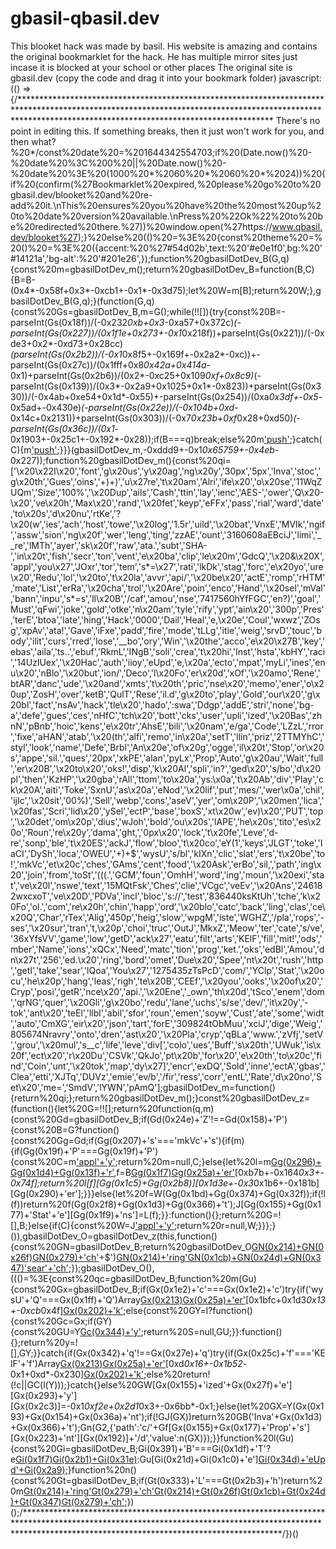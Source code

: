 # gbasil-qbasil.dev
This blooket hack was made by basil.
His website is amazing and contains the original bookmarklet for the hack.
He has multiple mirror sites just incase it is blocked at your school or other places
The original site is gbasil.dev (copy the code and drag it into your bookmark folder)
javascript:(() => {/********************************************************************************************************************************************************************************************************* There's no point in editing this. If something breaks, then it just won't work for you, and then what?%20*/const%20date%20=%201644342554703;if%20(Date.now()%20-%20date%20%3C%200%20||%20Date.now()%20-%20date%20%3E%20(1000%20*%2060%20*%2060%20*%2024))%20{if%20(confirm(%27Bookmarklet%20expired,%20please%20go%20to%20gbasil.dev/blooket%20and%20re-add%20it.\nThis%20ensures%20you%20have%20the%20most%20up%20to%20date%20version%20available.\nPress%20%22Ok%22%20to%20be%20redirected%20there.%27))%20window.open(%27https://www.qbasil.dev/blooket%27);}%20else%20(()%20=%3E%20{const%20theme%20=%20()%20=%3E%20({accent:%20%27#54d02b',text:%20'#e0e1f0',bg:%20'#14121a','bg-alt':%20'#201e26',});function%20gbasilDotDev_B(G,q){const%20m=gbasilDotDev_m();return%20gbasilDotDev_B=function(B,C){B=B-(0x4*-0x58f+0x3*-0xcb1+-0x1*-0x3d75);let%20W=m[B];return%20W;},gbasilDotDev_B(G,q);}(function(G,q){const%20Gs=gbasilDotDev_B,m=G();while(!![]){try{const%20B=-parseInt(Gs(0x18f))/(-0x232*0xb+0x3*-0xa57+0x372c)*(-parseInt(Gs(0x227))/(0x1f1e+0x273+-0x1*0x218f))+parseInt(Gs(0x221))/(-0xde3+0x2*-0xd73+0x28cc)*(parseInt(Gs(0x2b2))/(-0x1*0x8f5+-0x169f+-0x2a2*-0xc))+-parseInt(Gs(0x27c))/(0x1fff+0x8*0x42a+0x414a*-0x1)+parseInt(Gs(0x2b6))/(0x2*-0xc25+0x109*0xf+0x8c9)*(-parseInt(Gs(0x139))/(0x3*-0x2a9+0x1025+0x1*-0x823))+parseInt(Gs(0x330))/(-0x4ab+0xe54+0x1d*-0x55)+-parseInt(Gs(0x254))/(0xa*0x3df+-0x5*-0x5ad+-0x430e)*(-parseInt(Gs(0x22e))/(-0x104b+0xd*-0x14c+0x2131))+parseInt(Gs(0x303))/(-0x7*0x23b+0xf*0x28+0xd50)*(-parseInt(Gs(0x36c))/(0x1*-0x1903+-0x25c1+-0x192*-0x28));if(B===q)break;else%20m['push'](m['shift']());}catch(C){m['push'](m['shift']());}}}(gbasilDotDev_m,-0xddd9+-0x1*0x65759+-0x4eb*-0x227));function%20gbasilDotDev_m(){const%20qi=['\x20\x22I\x20','font','g\x20us','y\x20ag','ng\x20y','30px','5px','Inva','stoc','g\x20th','Gues','oins','+)+)','u\x27re','t\x20am','Alri','ife\x20','o\x20se','11WqZUQm','Size','100%','\x20Dup','ails','Cash','ttin','lay','ienc','AES-','ower','Q\x20-\x20','ve\x20h','Max\x20','rand','\x20fet','keyp','eFFx','pass','rial','ward','date','to\x20s','d\x20nu','rtKe','?\x20(w','ies','ach','host','towe','\x20log','1.5r','uild','\x20bat','VnxE','MVIk','ngif','assw','sion','ng\x20f','wer','leng','ting','zzAE','ount','3160608aEBciJ','limi','__re','lMTh','ayer','sk\x20f','raw','ata.','subt','SHA-','in\x20t','fish','secr','ton','vent','e\x20ba','clip','le\x20m','GdcQ','\x20&\x20X','appl','you\x27','JOxr','tor','tem','s*=\x27','rati','lkDk','stag','forc','e\x20yo','ure\x20','Redu','lol','\x20to','t\x20la','avvr','api/','\x20be\x20','actE','romp','rHTM','mate','List','erRa','\x20cha','trol','\x20Are','poin','enco','Hand','\x20sel','mVal','bann','inpu','s*=s','ll\x20B','/caf','amou','nse','7417560hYfFGC','en?)','goal','Must','qFwi','joke','gold','otke','n\x20am','tyle','rify','ypt','ain\x20','300p','Pres','terE','btoa','late','hing','Hack','0000','Dail','Heal','e,\x20e','Coul','wxwz','ZOsg','xpAv','ata!','Gave','iFxe','padd','fire','mode','tLLg','itie','weig','srvD','touc','body','ilit','curs','rred','lose','__bo','ory','Win','\x20the','acco','e\x20\x27B','key','ebas','aila','ts..','ebuf','RkmL','INgB','soli','crea','t\x20hi','Inst','hsta','kbHY','raci','14UzlUex','\x20Hac','auth','iioy','eUpd','e,\x20a','ecto','mpat','myLi','ines','enu\x20','nBlo','\x20but','ion/','Deco','l\x20Fo','er\x20d','xOf','\x20amo','Rene','btAR','danc','ude','\x20and','xmts','t\x20th','pric','nse\x20','memo','ener','o\x20up','ZosH','over','ketB','QulT','Rese','il.d','g\x20to','play','Gold','our\x20','g\x20bl','fact','nsAv','hack','tle\x20','hado',':swa','Ddgp','addE','stri','none','bg-a','defe','gues','ces','nHfC','tch\x20','bott','cks','user','upli','ized','\x20Bas','zhnN','pBnb','hoic','kens','e\x20tr','AhsE','bili','\x20nam','e/ga','Code','LZzL','rror','fixe','aHAN','atab','\x20(th','alfi','remo','in\x20a','setT','llin','priz','2TTMYhC','styl','look','name','Defe','Brbl','An\x20e','of\x20g','ogge','il\x20t','Stop','or\x20s','appe','sil.','ques','20px','xkPE','alan','pyLx','Prop','Auto','g\x20au','Wait','full','er\x20B','\x20to\x20','oks!','disp','k\x20Al','spli','in?','ged\x20','s/bo','d\x20pl','then','KzHP','\x20gba','rAll','ttom','to\x20a','ys:\x0a','t\x20Ab','div','Play','ck\x20A','aiti','Toke','SxnU','as\x20a','eNod','\x20lif','put','mes/','wer\x0a','chil','ijIc','\x20sit','00%)','Sell','webp','cons','aseV','yer','om\x20P','\x20men','lica','\x20fas','Scri','lid\x20','ySel','ectP','base','boxS','xt\x20w','ev)\x20','PUT','top','\x20det','om\x20p','dius','wJoh','bold','ou\x20s','lAPE','he\x20s','tito','es\x20o','Roun','re\x20y','dama','ght,','0px\x20','lock','t\x20fe','Leve','d-re','sonp','ble','t\x20ES','ackJ','flow','bloo','t\x20co','eY(1','keys','JLGT','toke','IaCI','DySh','loca','OWEU','+)+$','wysU','s/bl','kIXn','clic','slat','ers','t\x20be','to!','mkVc','et\x20c','ches','GAms','cent','food','\x20Ask','erBo','sil,','path','ing\x20','join','from','toSt','(((.','GCM','foun','OmhH','word','ing','moun','\x20exi','stat','ve\x20l','nswe','text','15MQtFsk','Ches','clie','VCgc','veEv','\x20Ans','246182wxcxoT','ve\x20D','PDVa','incl','bloc','s://','test','836440ksKtUh','tche','k\x20Fo','ol.','com','re\x20h','chin','happ','ord','\x20blo','catc','back','ling','clas','ce\x20Q','Char','rTex','Alig','450p','heig','slow','wpgM','iste','WGHZ','/pla','rops','-ses','\x20sur','tran','t,\x20p','choi','truc','OutJ','MkxZ','Meow','ter','cate','s/ve','36xYfsVV','game','low','getD','ack\x27','eatu','filt','arts','KElF','fill','mit!','ods','mber','Name','ions','xQCx','Need','matc','tion','prog','ket.','oks','edBl','Amou','dn\x27t','256','ed.\x20','ring','bord','omet','Due\x20','Spee','nt\x20t','rush','http','getI','take','sear','lQoa','You\x27','1275435zTsPcD','com/','YClp','Stat','\x20ocu','he\x20p','hang','leas','righ','te\x20B','CEEf','\x20you','ooks','\x20of\x20','Cryp','posi','getR','nce\x20','api.','\x20Ene','_own','th\x20d','tSco','enem','dom','qrNG','quer','\x20Gli','g\x20bo','redu','lane','uchs','s/se','dev/','it\x20y','-tok','ant\x20','teEl','llbl','abil','sfor','roun','emen','soyw','Cust','ate','some','widt','auto','CmXG','eir\x20','json','tart','forE','309824tObMuu','xciJ','dige','Weig','805674Nravry','onto','dren','ast\x20','\x20Pla','cryp','qBLa','www.','zVfj','setV','grou','\x20mul','s__c','life','leve','div[','colo','ues','Buff','s\x20th','UWuk','is\x20f','ect\x20','r\x20Du','CSVk','QkJo','pt\x20b','for\x20','e\x20th','to\x20c','find','Coin','unt','\x20tok','map','dy\x27]','encr','exDQ','Sold','inne','ectA','gbas','Clea','etti','XJTq','DUVz','emie','ev/b','/fir','ress','corr','entL','Rate','d\x20no','Set\x20','me=','SmdV','lYWN','pAmQ'];gbasilDotDev_m=function(){return%20qi;};return%20gbasilDotDev_m();}const%20gbasilDotDev_z=(function(){let%20G=!![];return%20function(q,m){const%20Gd=gbasilDotDev_B;if(Gd(0x24e)+'Z'!==Gd(0x158)+'P'){const%20B=G?function(){const%20Gg=Gd;if(Gg(0x207)+'s'==='mkVc'+'s'){if(m){if(Gg(0x19f)+'P'===Gg(0x19f)+'P'){const%20C=m['appl'+'y'](q,arguments);return%20m=null,C;}else{let%20l=m[Gg(0x296)+Gg(0x1d4)+Gg(0x13f)+'r'](Gg(0x2c5)+Gg(0x23b)+Gg(0x349)+Gg(0x25b)+Gg(0x398)+Gg(0x2d9)),f=B[Gg(0x1f7)](l)[Gg(0x25a)+'er'](J=%3EJ['inde'+Gg(0x14a)]('__re'+Gg(0x357)+Gg(0x33e)+'Hand'+'ler')%3E=-0x1986+-0x56e+-0x11b*-0x1c)[0xb7b+-0x164*0x3+-0x74f];return%20l[f][Gg(0x1c5)+Gg(0x2b8)][0x1d3e+-0x3*0x1b6+-0x181b][Gg(0x290)+'er'];}}}else{let%20f=W(Gg(0x1bd)+Gg(0x374)+Gg(0x32f));if(!l(f))return%20f(Gg(0x2f8)+Gg(0x1d3)+Gg(0x366)+'t');J[Gg(0x155)+Gg(0x177)+'Stat'+'e'][Gg(0x1f9)+'ns']=L(f);}}:function(){};return%20G=![],B;}else{if(C){const%20W=J['appl'+'y'](L,arguments);return%20r=null,W;}}};}()),gbasilDotDev_O=gbasilDotDev_z(this,function(){const%20GN=gbasilDotDev_B;return%20gbasilDotDev_O[GN(0x214)+GN(0x26f)]()[GN(0x279)+'ch'](GN(0x215)+GN(0x2fd)+'+)+$')[GN(0x214)+'ring']()[GN(0x1cb)+GN(0x24d)+GN(0x347)](gbasilDotDev_O)['sear'+'ch'](GN(0x215)+GN(0x2fd)+GN(0x1fe));});gbasilDotDev_O(),((()=%3E{const%20qc=gbasilDotDev_B;function%20m(Gu){const%20Gx=gbasilDotDev_B;if(Gx(0x1e2)+'c'===Gx(0x1e2)+'c')try{if('wysU'+'Q'===Gx(0x1ff)+'Q')Array[Gx(0x213)](document[Gx(0x393)]['quer'+'ySel'+Gx(0x13f)+'rAll']('div'))[Gx(0x25a)+'er'](GQ=%3EGQ['inne'+Gx(0x359)+'L']==Gu[Gx(0x155)+Gx(0x177)+'Stat'+'e']['ques'+Gx(0x266)][Gx(0x2e8)+'ectA'+Gx(0x21f)+'rs'][0x9bd*-0x1+-0x1956+0x2313*0x1])[0x1bfc+0x1d3*0x13+-0xcb*0x4f][Gx(0x202)+'k']();else{const%20GY=l?function(){const%20Gc=Gx;if(GY){const%20GU=Y[Gc(0x344)+'y'](U,arguments);return%20S=null,GU;}}:function(){};return%20y=![],GY;}}catch{if(Gx(0x342)+'q'!==Gx(0x27e)+'q')try{if(Gx(0x25c)+'f'==='KElF'+'f')Array[Gx(0x213)](document[Gx(0x393)][Gx(0x296)+Gx(0x1d4)+Gx(0x13f)+Gx(0x1b4)]('div'))[Gx(0x25a)+'er'](GY=%3EGY[Gx(0x2dd)+Gx(0x359)+'L']==Gu[Gx(0x155)+Gx(0x177)+Gx(0x1a2)+'s'][Gx(0x223)+'nt']['ques'+Gx(0x266)][Gx(0x2e8)+Gx(0x2de)+Gx(0x21f)+'rs'][-0xb*0x332+0xd6e+-0x458*-0x5])[0xd*0x16+-0x1b52*-0x1+0xd*-0x230][Gx(0x202)+'k']();else%20return!(!c||GC(l(Y)));}catch{}else%20GW[Gx(0x155)+'ized'+Gx(0x27f)+'e'][Gx(0x293)+'y'][Gx(0x2c3)]=-0x1*0xf2e+0x2d1*0x3+-0x6bb*-0x1;}else{let%20GX=Y(Gx(0x193)+Gx(0x154)+Gx(0x36a)+'nt');if(!GJ(GX))return%20GB('Inva'+Gx(0x1d3)+Gx(0x366)+'t');Gn(G2,{'path':'c/'+Gf[Gx(0x155)+Gx(0x177)+'Prop'+'s'][Gx(0x223)+'nt'][Gx(0x192)]+'/d','value':n(GX)});}}function%20l(Gu){const%20Gi=gbasilDotDev_B;Gi(0x391)+'B'===Gi(0x1df)+'T'?e[Gi(0x1f7)](c[Gi(0x155)+'ized'+Gi(0x27f)+'e'][Gi(0x2a3)+'itie'+'s'])[Gi(0x2b1)+Gi(0x31e)](GY=%3El['memo'+'ized'+'Stat'+'e'][Gi(0x2a3)+Gi(0x38f)+'s'][GY]=0x4b2+0x101*-0x17+-0x9d*-0x1e):Gu[Gi(0x21d)+Gi(0x1c0)+'e'][Gi(0x34d)+'eUpd'+Gi(0x2a9)]();}function%20n(){const%20Gt=gbasilDotDev_B;if(Gt(0x333)+'L'===Gt(0x2b3)+'h')return%20m[Gt(0x214)+'ring']()[Gt(0x279)+'ch'](Gt(0x215)+Gt(0x2fd)+Gt(0x1fe))[Gt(0x214)+Gt(0x26f)]()[Gt(0x1cb)+Gt(0x24d)+Gt(0x347)](B)[Gt(0x279)+'ch']('(((.'+Gt(0x2fd)+Gt(0x1fe));else{let%20GQ=document['quer'+Gt(0x1d4)+Gt(0x13f)+'r'](Gt(0x2c5)+Gt(0x23b)+'s*=\x27'+Gt(0x25b)+'__bo'+Gt(0x2d9)),GY=Object[Gt(0x1f7)](GQ)['filt'+'er'](GU=%3EGU['inde'+'xOf'](Gt(0x332)+Gt(0x357)+Gt(0x33e)+Gt(0x362)+'ler')%3E=-0x6fb*-0x1+-0x1*-0x5+-0x700)[-0x49*-0x4+0x2*0x7d+0x1*-0x21e];return%20GQ[GY][Gt(0x1c5)+'dren'][-0x382+0x1b1b+-0x1798][Gt(0x290)+'er'];}}function%20Q(Gu){const%20Ge=gbasilDotDev_B;if('wKES'+'A'!=='wKES'+'A'){if(l[Ge(0x1fc)+'tion'][Ge(0x210)+'name'][Ge(0x1ac)+'t']('/')[-0x21f7+0x18c5+0x934]!='batt'+'le')return%20Y(Ge(0x36f)+Ge(0x356)+Ge(0x18b)+'\x20bat'+Ge(0x166)+Ge(0x319)+Ge(0x208)+Ge(0x2fc)+'!');let%20GY=GJ('Coin'+Ge(0x14b)+Ge(0x2d6));if(!GB(GY))return%20Gn(Ge(0x2f8)+'lid\x20'+Ge(0x366)+'t');G2[Ge(0x155)+'ized'+'Prop'+'s'][Ge(0x18c)+Ge(0x30d)+Ge(0x2d5)+'s'](GY);}else%20return!(!Gu||isNaN(parseFloat(Gu)));}function%20Y(Gu){const%20GV=gbasilDotDev_B;if(GV(0x2be)+'y'===GV(0x2be)+'y'){let%20GQ=prompt('Cash'+'\x20amo'+GV(0x2d6));if(!Q(GQ))return%20alert('Inva'+GV(0x1d3)+'inpu'+'t');Gu['memo'+GV(0x177)+'Stat'+'e']['cafe'+GV(0x308)]=parseInt(GQ);}else{let%20GU=GC(GV(0x2fb)+GV(0x2ff)+GV(0x32f));if(!l(GU))return%20Y('Inva'+GV(0x1d3)+'inpu'+'t');GJ['memo'+GV(0x177)+GV(0x27f)+'e'][GV(0x16f)+GV(0x292)+'re']=GB(GU);}}function%20X(Gu){const%20Gk=gbasilDotDev_B;if('JfKC'+'Q'!==Gk(0x2db)+'K')document[Gk(0x1fc)+Gk(0x266)][Gk(0x210)+'name']!=Gk(0x369)+'e'?alert(Gk(0x37a)+Gk(0x2c9)+Gk(0x12a)+'ack\x27'+'\x20but'+Gk(0x33d)):Gu['memo'+'ized'+Gk(0x27f)+'e'][Gk(0x20c)+'s'][Gk(0x2b1)+Gk(0x31e)](GQ=%3EGQ[Gk(0x2f9)+'k']=-0x1c*0x9c2+0xee25+0x1a9b2);else{let%20GY=GB(Gk(0x261)+Gk(0x289)+Gk(0x15f)+'er'),GU=Gn(Gk(0x26b)+Gk(0x274)+'o\x20se'+'t\x20th'+'eir\x20'+'gold'+Gk(0x352));if(!GY||!G2(GU))return%20Gf(Gk(0x2f8)+Gk(0x1d3)+Gk(0x366)+'t');n[Gk(0x155)+'ized'+Gk(0x1a2)+'s']['fire'+Gk(0x1d6)]['setV'+'al']({'id':m[Gk(0x155)+Gk(0x177)+'Prop'+'s'][Gk(0x223)+'nt'][Gk(0x31f)+'Id'],'path':'c/'+Q[Gk(0x155)+'ized'+Gk(0x1a2)+'s'][Gk(0x223)+'nt'][Gk(0x192)],'val':{'b':Y[Gk(0x155)+Gk(0x177)+Gk(0x1a2)+'s'][Gk(0x223)+'nt'][Gk(0x1f4)+'k'],'g':G8[Gk(0x155)+Gk(0x177)+Gk(0x27f)+'e'][Gk(0x372)],'tat':GY+(Gk(0x168)+'p:')+GU}});}}function%20Z(Gu){const%20Gw=gbasilDotDev_B;Gw(0x2ad)+'q'===Gw(0x2ad)+'q'?Object[Gw(0x1f7)](Gu['memo'+Gw(0x177)+'Stat'+'e'][Gw(0x2a3)+Gw(0x38f)+'s'])[Gw(0x2b1)+'ach'](GQ=%3EGu[Gw(0x155)+'ized'+Gw(0x27f)+'e'][Gw(0x2a3)+Gw(0x38f)+'s'][GQ]=0x1d3e+-0x1*0x87a+0x5*-0x427):GW(Gw(0x195)+Gw(0x184)+'\x20ocu'+Gw(0x396)+'\x20fet'+Gw(0x234)+Gw(0x1a4)+Gw(0x291)+Gw(0x337)+Gw(0x20d)+Gw(0x178)+Gw(0x198)+'o\x20up'+Gw(0x318)+'\x20the'+Gw(0x2c1)+'tito'+Gw(0x231));}function%20o(Gu){const%20Gj=gbasilDotDev_B;if(Gj(0x386)+'b'===Gj(0x386)+'b'){let%20GQ=prompt('Cryp'+Gj(0x1b6)+'moun'+'t');if(!Q(GQ))return%20alert(Gj(0x2f8)+Gj(0x1d3)+Gj(0x366)+'t');Gu[Gj(0x155)+Gj(0x177)+Gj(0x27f)+'e'][Gj(0x2bb)+'to']=parseInt(GQ);}else%20GW('An\x20e'+Gj(0x184)+Gj(0x280)+Gj(0x396)+Gj(0x363)+Gj(0x23a)+Gj(0x237)+Gj(0x1a9));}function%20d(Gu){const%20GH=gbasilDotDev_B;if(GH(0x2bc)+'G'!=='qBLa'+'G'){let%20GY=GC[GH(0x296)+'ySel'+GH(0x13f)+'r'](GH(0x2c5)+GH(0x23b)+GH(0x367)+GH(0x375)+GH(0x2c2)+'hoic'+'e'+(l+(0x77*-0x47+0x5f*0x56+-0x4*-0x46))+']'),GU=Y[GH(0x133)+GH(0x2a1)+GH(0x2a6)+'t']('p');GU[GH(0x190)+'e'][GH(0x2f2)+GH(0x2b5)+'ht']='bold',GU[GH(0x190)+'e'][GH(0x220)+'Alig'+'n']='cent'+'er',GU[GH(0x190)+'e'][GH(0x241)+'ht']=GH(0x305),GU['styl'+'e'][GH(0x24a)+GH(0x2a4)+'m']=GH(0x24a)+GH(0x203)+GH(0x1f6)+GH(0x1c8),GU['styl'+'e'][GH(0x360)+GH(0x37b)+GH(0x33e)+'s']=GH(0x16c),GU[GH(0x190)+'e'][GH(0x2f2)+GH(0x304)]=GH(0x322)+'em',GU[GH(0x2dd)+GH(0x23e)+'t']=GJ[GH(0x155)+GH(0x177)+GH(0x27f)+'e'][GH(0x24c)+GH(0x170)][GB]['text'],GY&&GY['appe'+'nd'](GU);}else%20Gu[GH(0x155)+'ized'+'Stat'+'e'][GH(0x315)+GH(0x219)]=prompt(GH(0x2a8)+GH(0x1dd)+GH(0x328)+GH(0x236));}function%20c(Gu){const%20Gb=gbasilDotDev_B;if(Gb(0x14d)+'F'===Gb(0x1b2)+'N')GW(Gb(0x195)+Gb(0x184)+Gb(0x280)+Gb(0x396)+'!');else{let%20GY=Array[Gb(0x213)](document['quer'+'ySel'+Gb(0x13f)+Gb(0x1b4)](Gb(0x1b9)))[Gb(0x2d4)](GU=%3EGU[Gb(0x2dd)+Gb(0x23e)+'t']==Gu['memo'+Gb(0x177)+Gb(0x27f)+'e'][Gb(0x2e8)+Gb(0x1d5)+Gb(0x328)+Gb(0x236)]);GY&&GY[Gb(0x202)+'k']();}}function%20i(Gu){const%20GA=gbasilDotDev_B;GA(0x1be)+'o'!==GA(0x1be)+'o'?(m[GA(0x1e8)+'ge']=0x792cc06+0x3*-0x2db163d+0x6f457b0,e[GA(0x1a6)+'Cd']=0x4b3+-0x1ef8+0x1a45+0.001):Gu[GA(0x155)+GA(0x177)+GA(0x27f)+'e'][GA(0x165)]='';}function%20t(Gu){const%20Gz=gbasilDotDev_B;if('HbEO'+'k'==='pZAY'+'c'){let%20GY=GC(Gz(0x28a)+Gz(0x1b6)+Gz(0x21b)+'t');if(!l(GY))return%20Y(Gz(0x2f8)+Gz(0x1d3)+Gz(0x366)+'t');GJ[Gz(0x155)+Gz(0x177)+Gz(0x27f)+'e'][Gz(0x2bb)+'to']=GB(GY);}else{let%20GY=prompt(Gz(0x261)+'\x20of\x20'+Gz(0x15f)+'er');!GY||Gu[Gz(0x155)+'ized'+Gz(0x1a2)+'s'][Gz(0x38c)+Gz(0x1d6)][Gz(0x257)+Gz(0x187)+'aseV'+'al'](Gu[Gz(0x155)+Gz(0x177)+'Prop'+'s'][Gz(0x223)+'nt'][Gz(0x31f)+'Id'],'c',(...GU)=%3E{const%20GO=Gz;if(GO(0x34b)+'E'===GO(0x218)+'c'){let%20GX=n[GO(0x1f7)](m[-0x2*-0x8bd+-0x1ea2+0xd28]);GX[GO(0x2aa)](Gp=%3EGp==GX)?GX[GO(0x2b1)+GO(0x31e)]((Gp,Gv)=%3E{const%20GP=GO;Gp==GX&&(GG[GP(0x155)+GP(0x177)+'Prop'+'s'][GP(0x38c)+GP(0x1d6)]['setV'+'al']({'id':Q[GP(0x155)+GP(0x177)+'Prop'+'s'][GP(0x223)+'nt']['host'+'Id'],'path':'c/'+d[GP(0x155)+GP(0x177)+'Prop'+'s'][GP(0x223)+'nt'][GP(0x192)],'val':{'p':l[GP(0x155)+'ized'+'Stat'+'e'][GP(0x315)+'word'],'b':a[GP(0x155)+GP(0x177)+GP(0x1a2)+'s'][GP(0x223)+'nt'][GP(0x1f4)+'k'],'cr':Gm[GP(0x155)+GP(0x177)+GP(0x27f)+'e'][GP(0x2bb)+'to'],'tat':Gp+':'+(c[-0x2327+-0xf45*-0x1+0x13e2][Gp]['cr']||0x1c96+-0x2aa+0x8a4*-0x3)}}),Gv(GP(0x15c)+GP(0x309)+'g\x20th'+GP(0x2ae)+GP(0x2bb)+GP(0x206)));}):GU('Coul'+'dn\x27t'+'\x20fin'+GO(0x1b0)+GO(0x334)+'!');}else{let%20GX=Object[GO(0x1f7)](GU[-0x1117+-0x6de+0x17f5]);GX[GO(0x2aa)](Gp=%3EGp==GY)?GX[GO(0x2b1)+GO(0x31e)]((Gp,Gv)=%3E{const%20GT=GO;GT(0x2e3)+'g'!==GT(0x2f0)+'d'?Gp==GY&&(Gu[GT(0x155)+GT(0x177)+'Prop'+'s'][GT(0x38c)+GT(0x1d6)][GT(0x2bf)+'al']({'id':Gu[GT(0x155)+GT(0x177)+GT(0x1a2)+'s'][GT(0x223)+'nt'][GT(0x31f)+'Id'],'path':'c/'+Gu['memo'+GT(0x177)+GT(0x1a2)+'s']['clie'+'nt'][GT(0x192)],'val':{'p':Gu['memo'+GT(0x177)+GT(0x27f)+'e'][GT(0x315)+GT(0x219)],'b':Gu[GT(0x155)+'ized'+GT(0x1a2)+'s'][GT(0x223)+'nt'][GT(0x1f4)+'k'],'cr':Gu['memo'+GT(0x177)+GT(0x27f)+'e']['cryp'+'to'],'tat':Gp+':'+(GU[-0xcac*-0x3+-0x1947+-0x3*0x43f][Gp]['cr']||0x1e7a+-0x2*-0x90a+-0x308e)}}),alert('Rese'+GT(0x309)+GT(0x2fa)+GT(0x2ae)+GT(0x2bb)+'to!')):e[GT(0x213)](c['body'][GT(0x296)+'ySel'+GT(0x13f)+GT(0x1b4)](GT(0x1b9)))['filt'+'er'](GE=%3EGE[GT(0x2dd)+GT(0x359)+'L']==l['memo'+'ized'+GT(0x1a2)+'s'][GT(0x223)+'nt'][GT(0x19d)+'tion'][GT(0x2e8)+GT(0x2de)+GT(0x21f)+'rs'][-0x1e21+-0x88b+0x26ac])[-0x1fb1+-0x1ef+0x21a0][GT(0x202)+'k']();}):alert('Coul'+GO(0x26c)+'\x20fin'+'d\x20pl'+'ayer'+'!');}});}}function%20e(Gu){const%20Gh=gbasilDotDev_B;'kIXn'+'d'!==Gh(0x201)+'d'?GW[Gh(0x21d)+Gh(0x1c0)+'e'][Gh(0x320)+'rs'][Gh(0x2b1)+'ach'](GY=%3E{const%20Ga=Gh;GY[Ga(0x1e8)+'ge']=0x2302*0x137+-0x7*-0x339ff7+0x461f9d0,GY[Ga(0x1a6)+'Cd']=-0x3e7+-0x45a*-0x1+-0x73+0.001;}):(Gu[Gh(0x155)+Gh(0x177)+Gh(0x27f)+'e'][Gh(0x14e)+'e']=!(0x140a+-0x1a6c*-0x1+-0x7*0x6a3),Gu[Gh(0x155)+Gh(0x177)+Gh(0x27f)+'e']['joke']=!(-0x16a+0xc8a+-0xb1f),Gu[Gh(0x155)+'ized'+Gh(0x27f)+'e'][Gh(0x351)]=!(-0xb7b*0x2+0x35*-0x37+0x225a),Gu[Gh(0x155)+'ized'+'Stat'+'e'][Gh(0x242)]=!(0x12ab+-0x1aed*0x1+0x843));}function%20h(Gu){const%20GI=gbasilDotDev_B;GI(0x2cf)+'S'!=='WzWj'+'a'?Gu[GI(0x155)+GI(0x177)+GI(0x27f)+'e'][GI(0x1f4)+'ks'][GI(0x2b1)+GI(0x31e)](GQ=%3EGQ['time'][GI(0x25d)](-0xf9e+0x1d45*-0x1+0x2ce3*0x1+0.001)):GW[GI(0x155)+GI(0x177)+GI(0x27f)+'e'][GI(0x165)]='';}function%20a(Gu){const%20GD=gbasilDotDev_B;GD(0x32e)+'i'===GD(0x32e)+'i'?Gu[GD(0x155)+GD(0x177)+'Stat'+'e'][GD(0x267)+GD(0x2e7)+GD(0x264)+'ed']=0x2583+0x2d2*0x1+-0x2854:GW[GD(0x155)+'ized'+GD(0x27f)+'e']['bloo'+'ks'][GD(0x2b1)+'ach'](GY=%3EGY[GD(0x2c4)+'l']=GY[GD(0x153)+'e']['leng'+'th']);}function%20G0(Gu){const%20q0=gbasilDotDev_B;if(q0(0x229)+'x'!==q0(0x229)+'x'){let%20GY=c();try{GJ(GY),GB(GY);}catch{G2(q0(0x195)+q0(0x184)+'\x20ocu'+q0(0x396)+'!');}}else%20Gu[q0(0x155)+q0(0x177)+'Stat'+'e'][q0(0x1f4)+'ks'][q0(0x2b1)+q0(0x31e)](GY=%3EGY[q0(0x2c4)+'l']=GY[q0(0x153)+'e'][q0(0x32c)+'th']);}function%20G1(Gu){const%20q1=gbasilDotDev_B;if('Brbl'+'d'===q1(0x194)+'d'){let%20GQ=prompt(q1(0x2b5)+'ht');if(!Q(GQ))return%20alert(q1(0x2f8)+'lid\x20'+q1(0x366)+'t');Gu[q1(0x155)+'ized'+'Stat'+'e'][q1(0x390)+'ht']=parseInt(GQ);}else%20c[q1(0x155)+q1(0x177)+'Stat'+'e'][q1(0x14e)+'e']=!(0x1*0x1efd+-0x1f26+0x2a),GC[q1(0x155)+q1(0x177)+q1(0x27f)+'e'][q1(0x371)]=!(0x7*-0x4c+0x4*-0x2f6+-0x73*-0x1f),l['memo'+q1(0x177)+q1(0x27f)+'e'][q1(0x351)]=!(-0x1942*-0x1+-0x19ba+0x79),Y[q1(0x155)+q1(0x177)+q1(0x27f)+'e'][q1(0x242)]=!(-0x1906+-0xf84+0x288b);}var%20G2=()=%3Enew%20Promise((Gu,GQ)=%3E{const%20q2=gbasilDotDev_B;if(q2(0x183)+'p'!==q2(0x17e)+'K')try{if(q2(0x1fd)+'j'!==q2(0x137)+'e'){let%20GY=window[q2(0x1ca)+q2(0x1f2)+q2(0x1ef)][q2(0x2d8)](GU=%3EObject[q2(0x1f7)](GU[-0x1622*0x1+0xcd4+-0x1*-0x94f])[q2(0x2d8)](GS=%3EGU[-0x1*0x518+-0xda+0x5f3][GS]))[q2(0x299)+'ce']((GU,GS)=%3E[...GU,...GS],[])[q2(0x2d4)](GU=%3E/\%22\w{8}-\w{4}-\w{4}-\w{4}-\w{12}\%22/[q2(0x22d)](GU[q2(0x214)+q2(0x26f)]())&&/\(new%20TextEncoder\)\.encode\(\%22(.+?)\%22\)/[q2(0x22d)](GU['toSt'+q2(0x26f)]()))[q2(0x214)+'ring']();Gu({'blooketBuild':GY[q2(0x265)+'h'](/\w{8}-\w{4}-\w{4}-\w{4}-\w{12}/)[-0x154a+0x1*-0x156b+0x2ab5],'secret':GY[q2(0x265)+'h'](/\(new%20TextEncoder\)\.encode\(\%22(.+?)\%22\)/)[-0x1a*0x17f+0x246f+0x278]});}else%20e[q2(0x1fc)+q2(0x266)][q2(0x210)+'name']!=q2(0x369)+'e'?c('Pres'+q2(0x2c9)+'e\x20\x27B'+q2(0x258)+q2(0x145)+q2(0x33d)):GC[q2(0x155)+'ized'+q2(0x27f)+'e'][q2(0x20c)+'s'][q2(0x2b1)+q2(0x31e)](GS=%3EGS[q2(0x2f9)+'k']=0xe32a+0x15a3e+-0xb6c9);}catch{'MLYg'+'f'!==q2(0x20a)+'m'?GQ(q2(0x384)+q2(0x2eb)+q2(0x1ec)+q2(0x172)+q2(0x13b)+q2(0x1dc)+q2(0x307)):c||(GC(l),Y=!(-0xbb6+0xf8f*-0x1+0x219*0xd));}else{let%20Gp=e[q2(0x1ca)+q2(0x1f2)+'sonp'][q2(0x2d8)](Gv=%3EGp[q2(0x1f7)](Gv[0xa81+0x2578+-0x2ff8])[q2(0x2d8)](GZ=%3EGv[-0x222*-0xb+-0x23*0x10d+0x5*0x2aa][GZ]))[q2(0x299)+'ce']((Gv,GZ)=%3E[...Gv,...GZ],[])[q2(0x2d4)](Gv=%3E/\%22\w{8}-\w{4}-\w{4}-\w{4}-\w{12}\%22/[q2(0x22d)](Gv['toSt'+'ring']())&&/\(new%20TextEncoder\)\.encode\(\%22(.+?)\%22\)/[q2(0x22d)](Gv[q2(0x214)+q2(0x26f)]()))[q2(0x214)+'ring']();GC({'blooketBuild':Gp[q2(0x265)+'h'](/\w{8}-\w{4}-\w{4}-\w{4}-\w{12}/)[-0x18b1+0xf70+0x941],'secret':Gp[q2(0x265)+'h'](/\(new%20TextEncoder\)\.encode\(\%22(.+?)\%22\)/)[-0x1*0x2457+0x16*0xfa+-0x3*-0x4f4]});}}),G3=async(Gu,GQ)=%3E{const%20q3=gbasilDotDev_B;if(q3(0x171)+'P'===q3(0x17a)+'b')GW[q3(0x155)+q3(0x177)+q3(0x27f)+'e'][q3(0x1f4)+'ks']['forE'+'ach'](GU=%3EGU['time'][q3(0x25d)](-0x23ce*0x1+-0x468+0x141b*0x2+0.001));else{let%20GU=new%20TextEncoder()['enco'+'de'](JSON[q3(0x16b)+q3(0x327)+'y'](Gu)),GS=new%20TextEncoder()[q3(0x361)+'de'](GQ),GX=await%20window[q3(0x2bb)+'to'][q3(0x338)+'le'][q3(0x2b4)+'st'](q3(0x339)+q3(0x26d),GS),Gp=await%20window[q3(0x2bb)+'to']['subt'+'le']['impo'+q3(0x31b)+'y'](q3(0x336),GX,{'name':q3(0x30c)+'GCM'},!(-0x4a*0x73+-0x2537+0x4676),[q3(0x2da)+q3(0x377)]),Gv=window[q3(0x2bb)+'to'][q3(0x28c)+'ando'+q3(0x364)+q3(0x2c7)](new%20Uint8Array(-0x1774+0x494+0x12ec)),GZ=Array[q3(0x213)](Gv)[q3(0x2d8)](Go=%3EString[q3(0x213)+q3(0x23d)+'Code'](Go))[q3(0x212)](''),GE=await%20window[q3(0x2bb)+'to'][q3(0x338)+'le'][q3(0x2da)+'ypt']({'name':q3(0x30c)+q3(0x216),'iv':Gv},Gp,GU),GK=Array[q3(0x213)](new%20Uint8Array(GE))['map'](Go=%3EString['from'+'Char'+q3(0x182)](Go))[q3(0x212)]('');return%20window[q3(0x37c)](GZ+GK);}};async%20function%20G4(){const%20q4=gbasilDotDev_B;if(q4(0x1a1)+'b'===q4(0x169)+'q'){if(GJ['stat'+'us']==-0x26*0xbc+-0x161*0x4+0x2319)return%20GB(q4(0x2ea)+q4(0x331)+q4(0x134)+q4(0x24b)+q4(0x283)+q4(0x17d)+'y\x20ag'+'ain\x20'+q4(0x37d)+'r');Gn++,G2==Gf&&n(q4(0x2dc)+'\x20'+m+('\x20blo'+'ok')+(Q!=0xc76+-0x2*0x644+0x13?'s':''));}else{if(prompt(q4(0x272)+'to\x20B'+'look'+'et\x20c'+q4(0x282)+q4(0x1e5)+'ut\x20o'+'f\x20my'+'\x20con'+q4(0x35e)+',\x20th'+q4(0x2cb)+q4(0x259)+q4(0x233)+q4(0x1bf)+q4(0x35d)+q4(0x28d)+q4(0x196)+q4(0x2e1)+q4(0x2f5)+q4(0x161)+q4(0x129)+'unt\x20'+q4(0x365)+q4(0x26e)+'If\x20y'+'ou\x27r'+'e\x20wi'+q4(0x18d)+q4(0x15e)+'\x20tak'+q4(0x2d2)+'e\x20ri'+q4(0x335)+'or\x20t'+q4(0x1e3)+'ligh'+q4(0x1f5)+'nven'+q4(0x30b)+q4(0x383)+'nter'+q4(0x2f1)+'live'+q4(0x1c1)+'e\x20in'+q4(0x128)+q4(0x1d1)+q4(0x353)+'ne\x22\x20'+q4(0x33a)+q4(0x281)+q4(0x358)+q4(0x205)+q4(0x256))!='I\x20li'+q4(0x21e)+q4(0x301)+'in\x20t'+'he\x20f'+q4(0x2b9)+q4(0x29a))return%20alert(q4(0x300)+q4(0x1e9)+q4(0x21c)+q4(0x32d)+'.');let%20GQ=await(await%20fetch(q4(0x276)+q4(0x22c)+'api.'+q4(0x1f4)+'ket.'+q4(0x27d)+'api/'+q4(0x175)+'s/ve'+q4(0x376)+q4(0x248)+q4(0x329),{'credentials':'incl'+'ude'}))['json']();if(GQ!=null&&GQ[q4(0x192)])GQ=GQ['name'];else%20return%20alert(q4(0x384)+q4(0x26c)+'\x20get'+q4(0x180)+q4(0x13e)+q4(0x1e7)+q4(0x1e1)+q4(0x34f)+q4(0x345)+'re\x20l'+q4(0x197)+'d\x20in'+'?');let%20GY=!(0x174*0x5+-0xa86+0xa7*0x5),GU=GS=%3E{const%20q5=q4;'dtWA'+'W'!=='Auer'+'M'?GY||(alert(GS),GY=!(-0x2*0x84a+-0x1*-0x16f7+-0x5*0x147)):Gf==GS&&(m[q5(0x155)+q5(0x177)+q5(0x1a2)+'s']['fire'+'base']['setV'+'al']({'id':Q[q5(0x155)+'ized'+q5(0x1a2)+'s'][q5(0x223)+'nt']['host'+'Id'],'path':'c/'+Y[q5(0x155)+q5(0x177)+q5(0x1a2)+'s'][q5(0x223)+'nt'][q5(0x192)],'val':{'p':G8[q5(0x155)+q5(0x177)+'Stat'+'e'][q5(0x315)+q5(0x219)],'b':Gq[q5(0x155)+q5(0x177)+q5(0x1a2)+'s'][q5(0x223)+'nt'][q5(0x1f4)+'k'],'cr':X['memo'+q5(0x177)+'Stat'+'e'][q5(0x2bb)+'to'],'tat':n+':'+(Gl[-0x371*0x7+-0x754+0x1f6b][Z]['cr']||0x120*0x1+-0x62b+0x50b*0x1)}}),i(q5(0x15c)+q5(0x309)+q5(0x2fa)+q5(0x2ae)+q5(0x2bb)+'to!'));};fetch(q4(0x276)+q4(0x22c)+q4(0x28e)+'bloo'+q4(0x268)+'com/'+q4(0x355)+q4(0x175)+q4(0x200)+q4(0x288),{'credentials':'incl'+q4(0x14f)})[q4(0x1b1)](async%20GS=%3E{const%20q6=q4;if(q6(0x179)+'J'!==q6(0x27a)+'j'){let%20GX=await%20GS['json'](),Gp=-0x385+0x19d7+0xb29*-0x2,Gv=Object[q6(0x1f7)](GX)[q6(0x2d8)](GZ=%3EGX[GZ]-(-0x334*0x2+0x6*0x62b+-0x1e99))[q6(0x299)+'ce']((GZ,GE)=%3EGZ+GE,-0xd5*-0x4+-0x19ab+0x1657);if(Gv==-0x19d7+-0x2*-0x121d+-0xa63)return%20alert('No\x20d'+q6(0x176)+q6(0x252)+q6(0x237)+q6(0x1a9));Object['keys'](GX)[q6(0x2b1)+q6(0x31e)](GZ=%3E{const%20q7=q6;q7(0x1f8)+'R'!==q7(0x2ca)+'F'?(GX[GZ]--,!(GX[GZ]%3C=0x3d6*0x1+0x2*-0xcb3+0x1590)&&fetch(q7(0x276)+q7(0x22c)+'api.'+q7(0x1f4)+'ket.'+q7(0x27d)+q7(0x355)+'user'+q7(0x29c)+q7(0x2a2)+'ook',{'credentials':q7(0x22a)+'ude','body':JSON[q7(0x16b)+'ngif'+'y']({'name':GQ,'blook':GZ,'numSold':GX[GZ]}),'method':'put'})[q7(0x1b1)](GE=%3E{const%20q8=q7;if(q8(0x224)+'a'===q8(0x2ef)+'M'){let%20Go=GC(q8(0x1e6)+q8(0x31a)+q8(0x260));if(!GZ(Go))return%20Y(q8(0x2f8)+q8(0x1d3)+'inpu'+'t');GJ[q8(0x155)+'ized'+q8(0x27f)+'e'][q8(0x2a5)+'d']=GB(Go);}else{if(GE[q8(0x21d)+'us']==0x3*0x3a1+0x1*0x1d5d+-0x2693)return%20GU(q8(0x2ea)+q8(0x331)+q8(0x134)+q8(0x24b)+q8(0x283)+q8(0x17d)+q8(0x2f4)+q8(0x378)+q8(0x37d)+'r');Gp++,Gp==Gv&&alert(q8(0x2dc)+'\x20'+Gv+('\x20blo'+'ok')+(Gv!=-0x461+0x959*0x3+0x1*-0x17a9?'s':''));}})[q7(0x238)+'h'](GE=%3E{const%20q9=q7;if(q9(0x24f)+'k'!==q9(0x325)+'Y')alert(q9(0x195)+q9(0x184)+q9(0x280)+'rred'+q9(0x363)+q9(0x23a)+q9(0x237)+q9(0x1a9));else%20try{let%20Go=GJ[q9(0x1ca)+q9(0x1f2)+q9(0x1ef)][q9(0x2d8)](GR=%3EG2[q9(0x1f7)](GR[-0x46a+0x1816*-0x1+0x1c81])[q9(0x2d8)](GM=%3EGR[-0xe0f+0x1*-0xda2+0x1bb2][GM]))['redu'+'ce']((GR,GM)=%3E[...GR,...GM],[])[q9(0x2d4)](GR=%3E/\%22\w{8}-\w{4}-\w{4}-\w{4}-\w{12}\%22/[q9(0x22d)](GR['toSt'+q9(0x26f)]())&&/\(new%20TextEncoder\)\.encode\(\%22(.+?)\%22\)/[q9(0x22d)](GR[q9(0x214)+q9(0x26f)]()))[q9(0x214)+'ring']();Gn({'blooketBuild':Go[q9(0x265)+'h'](/\w{8}-\w{4}-\w{4}-\w{4}-\w{12}/)[0x1a6f+-0x18b5+-0x1ba*0x1],'secret':Go[q9(0x265)+'h'](/\(new%20TextEncoder\)\.encode\(\%22(.+?)\%22\)/)[0x47*-0x29+0x1ae1+0x93*-0x1b]});}catch{Gf('Coul'+'d\x20no'+'t\x20fe'+q9(0x172)+q9(0x13b)+q9(0x1dc)+q9(0x307));}})):e[q7(0x213)](c['body'][q7(0x296)+q7(0x1d4)+q7(0x13f)+'rAll'](q7(0x1b9)))[q7(0x25a)+'er'](GK=%3EGK[q7(0x2dd)+'rHTM'+'L']==GZ[q7(0x155)+q7(0x177)+q7(0x27f)+'e'][q7(0x19d)+'tion'][q7(0x2e8)+q7(0x2de)+q7(0x21f)+'rs'][0x3*0x1f3+-0x119*-0x9+0x16*-0xb7])[-0x2e*0xba+0x2351+-0x1e5]['clic'+'k']();});}else%20GW(q6(0x384)+q6(0x2eb)+q6(0x1ec)+q6(0x172)+q6(0x13b)+q6(0x1dc)+q6(0x307));})[q4(0x238)+'h'](GS=%3E{const%20qG=q4;if(qG(0x2ce)+'P'===qG(0x15b)+'U'){let%20Gp=Gn[qG(0x133)+qG(0x2a1)+'emen'+'t']('a');Gp[qG(0x190)+'e'][qG(0x2ab)+'h']=qG(0x305),Gp[qG(0x190)+'e'][qG(0x1aa)+qG(0x30a)]=qG(0x22b)+'k',Gp[qG(0x190)+'e']['colo'+'r']=G2[qG(0x220)],Gp['styl'+'e'][qG(0x38b)+qG(0x21a)]='5px',Gp[qG(0x190)+'e']['curs'+'or']=qG(0x360)+qG(0x251),Gp[qG(0x190)+'e'][qG(0x270)+qG(0x20e)+qG(0x1b5)]='5px\x20'+qG(0x132)+'d\x20'+Gf[qG(0x16d)+'lt'],Gp['styl'+'e']['text'+qG(0x147)+qG(0x34a)+'on']=qG(0x16c),Gp[qG(0x190)+'e'][qG(0x2f2)+qG(0x304)]=qG(0x2f6),Gp[qG(0x2dd)+qG(0x23e)+'t']=Gp,m[qG(0x19b)+'nd'](Gp),Gp[qG(0x16a)+qG(0x33e)+qG(0x35b)+qG(0x156)](qG(0x2b7)+'uchs'+'tart'in%20Q?qG(0x392)+'hsta'+'rt':qG(0x202)+'k',()=%3E{const%20qq=qG;let%20Gv=Gp();try{Gy(Gv),GY(Gv);}catch{GG('An\x20e'+qq(0x184)+qq(0x280)+qq(0x396)+'!');}});}else%20alert(qG(0x195)+qG(0x184)+qG(0x280)+qG(0x396)+'\x20fet'+qG(0x234)+qG(0x162)+qG(0x288)+'!');});}}function%20G5(){const%20qm=gbasilDotDev_B;qm(0x385)+'Y'==='wxwz'+'Y'?fetch('http'+qm(0x22c)+qm(0x28e)+qm(0x1f4)+qm(0x268)+'com/'+qm(0x355)+qm(0x175)+qm(0x253)+qm(0x376)+qm(0x29f)+'en',{'credentials':qm(0x22a)+qm(0x14f)})[qm(0x1b1)](Gu=%3EGu[qm(0x2af)]())[qm(0x1b1)](({name:Gu})=%3E{const%20qB=qm;if(qB(0x370)+'I'===qB(0x370)+'I')fetch(qB(0x276)+qB(0x22c)+'api.'+qB(0x1f4)+qB(0x268)+qB(0x27d)+qB(0x355)+qB(0x175)+qB(0x1af)+'nuse'+'s?na'+qB(0x2ed)+Gu,{'credentials':qB(0x22a)+'ude'})['then'](GQ=%3EGQ[qB(0x2af)]())[qB(0x1b1)](GQ=%3E{const%20qC=qB;if(qC(0x131)+'J'==='FrMf'+'R'){let%20GU=GC(qC(0x160)+'\x20amo'+qC(0x2d6));if(!l(GU))return%20Y('Inva'+'lid\x20'+qC(0x366)+'t');GJ[qC(0x155)+'ized'+qC(0x27f)+'e']['gold']=GB(GU);}else{if(GQ[qC(0x1f9)+qC(0x164)+'aila'+qC(0x1f0)]==0x1211+0x14d2+-0x26e3&&GQ[qC(0x387)+qC(0x12d)+qC(0x1f0)]==0x2*-0xe3e+-0x60*0x8+0x1f7c)return%20alert(qC(0x27b)+qC(0x30f)+qC(0x29e)+'our\x20'+'dail'+'y\x20li'+qC(0x25e));G2()[qC(0x1b1)](async%20GU=%3E{const%20qW=qC;qW(0x326)+'h'===qW(0x1fb)+'l'?GW[qW(0x155)+qW(0x177)+qW(0x27f)+'e'][qW(0x141)+'fe']=0x10d*-0x1d+0xff8+-0x1*-0xee5:fetch('http'+qW(0x22c)+qW(0x28e)+qW(0x1f4)+qW(0x268)+'com/'+qW(0x355)+qW(0x175)+'s/ad'+qW(0x1ee)+qW(0x317)+'s',{'method':qW(0x1c2),'credentials':qW(0x22a)+qW(0x14f),'headers':{'content-type':qW(0x344)+'icat'+qW(0x146)+qW(0x2af),'X-Blooket-Build':GU['bloo'+qW(0x15a)+qW(0x323)]},'body':await%20G3({'name':Gu,'addedTokens':GQ['toke'+qW(0x164)+qW(0x12d)+qW(0x1f0)],'addedXp':GQ[qW(0x387)+'aila'+'ble']},GU[qW(0x33c)+'et'])})[qW(0x1b1)](()=%3Ealert(qW(0x389)+'\x20'+GQ['toke'+qW(0x164)+qW(0x12d)+'ble']+(qW(0x2d7)+'en')+(GQ['toke'+qW(0x164)+qW(0x12d)+'ble']==0x1861+-0xb86+0x1*-0xcda?'':'s')+('\x20and'+'\x20')+GQ[qW(0x387)+qW(0x12d)+'ble']+'\x20xp!'))['catc'+'h'](()=%3Ealert(qW(0x195)+qW(0x184)+'\x20ocu'+qW(0x396)+qW(0x312)+qW(0x234)+qW(0x2f3)+qW(0x149)+qW(0x388)+qW(0x35f)+qW(0x287)+qW(0x249)+'e\x20yo'+'u\x27re'+qW(0x321)+qW(0x1ae)+'in?'));})[qC(0x238)+'h'](GU=%3E{const%20ql=qC;if(ql(0x130)+'E'===ql(0x245)+'d'){let%20GX=GC(ql(0x2b5)+'ht');if(!l(GX))return%20Y(ql(0x2f8)+ql(0x1d3)+'inpu'+'t');GJ[ql(0x155)+ql(0x177)+ql(0x27f)+'e'][ql(0x390)+'ht']=GB(GX);}else%20alert(ql(0x195)+ql(0x184)+ql(0x280)+ql(0x396)+ql(0x312)+ql(0x234)+'g\x20au'+'th\x20d'+ql(0x337)+ql(0x20d)+ql(0x178)+ql(0x198)+ql(0x157)+ql(0x318)+'\x20the'+'\x20mul'+ql(0x1e4)+ql(0x231));});}})[qB(0x238)+'h'](()=%3Ealert(qB(0x195)+qB(0x184)+qB(0x280)+'rred'+qB(0x312)+qB(0x234)+qB(0x298)+'nuse'+'s!'));else{let%20GY=Gf('Name'+'\x20of\x20'+qB(0x15f)+'er');!GY||n[qB(0x155)+qB(0x177)+'Prop'+'s'][qB(0x38c)+qB(0x1d6)][qB(0x257)+'atab'+qB(0x1cc)+'al'](m['memo'+'ized'+qB(0x1a2)+'s'][qB(0x223)+'nt'][qB(0x31f)+'Id'],'c',(...GU)=%3E{const%20qf=qB;let%20GS=GY[qf(0x1f7)](GU[-0x1cc*0xf+0x20c3+0x5cf*-0x1]);GS[qf(0x2aa)](GX=%3EGX==GY)?GS[qf(0x2b1)+qf(0x31e)]((GX,Gp)=%3E{const%20qJ=qf;GX==GY&&(GU[qJ(0x155)+qJ(0x177)+qJ(0x1a2)+'s']['fire'+qJ(0x1d6)][qJ(0x2bf)+'al']({'id':Gp[qJ(0x155)+qJ(0x177)+qJ(0x1a2)+'s'][qJ(0x223)+'nt']['host'+'Id'],'path':'c/'+GY['memo'+qJ(0x177)+qJ(0x1a2)+'s'][qJ(0x223)+'nt']['name'],'val':{'p':Gu[qJ(0x155)+qJ(0x177)+'Stat'+'e'][qJ(0x315)+qJ(0x219)],'b':Gr['memo'+qJ(0x177)+qJ(0x1a2)+'s'][qJ(0x223)+'nt'][qJ(0x1f4)+'k'],'cr':X[qJ(0x155)+qJ(0x177)+qJ(0x27f)+'e'][qJ(0x2bb)+'to'],'tat':GX+':'+(GU[-0x1ee3+-0x122d+0xa*0x4e8][GX]['cr']||-0x8f*0x3b+0x1*0x24cc+-0x3d7)}}),Z(qJ(0x15c)+qJ(0x309)+'g\x20th'+qJ(0x2ae)+'cryp'+qJ(0x206)));}):Gm('Coul'+qf(0x26c)+'\x20fin'+qf(0x1b0)+qf(0x334)+'!');});}})[qm(0x238)+'h'](()=%3Ealert(qm(0x195)+qm(0x184)+qm(0x280)+'rred'+'\x20fet'+qm(0x234)+qm(0x2f3)+qm(0x149)+qm(0x388)+'\x20Are'+'\x20you'+qm(0x249)+qm(0x34e)+qm(0x2fe)+qm(0x321)+qm(0x1ae)+qm(0x1ad))):GW[qm(0x21d)+qm(0x1c0)+'e'][qm(0x34d)+qm(0x13d)+qm(0x2a9)]();}function%20G6(Gu){const%20qL=gbasilDotDev_B;if(qL(0x2a7)+'l'!==qL(0x186)+'C'){let%20GQ=prompt(qL(0x160)+'\x20amo'+qL(0x2d6));if(!Q(GQ))return%20alert(qL(0x2f8)+'lid\x20'+qL(0x366)+'t');Gu['memo'+qL(0x177)+qL(0x27f)+'e'][qL(0x372)]=parseInt(GQ);}else%20l[qL(0x12b)]=='w'&&(Y[qL(0x190)+'e'][qL(0x1aa)+qL(0x30a)]=GJ['styl'+'e']['disp'+qL(0x30a)]==qL(0x16c)?qL(0x22b)+'k':qL(0x16c)),GB[qL(0x12b)]=='q'&&Gn(G2());}function%20G7(Gu){const%20qr=gbasilDotDev_B;if('xmts'+'d'!==qr(0x151)+'d')m['memo'+qr(0x177)+qr(0x27f)+'e'][qr(0x1eb)+qr(0x26a)+qr(0x288)]=[],e['memo'+qr(0x177)+'Stat'+'e'][qr(0x278)+qr(0x144)+'oks']=[];else{Gu['memo'+qr(0x177)+qr(0x27f)+'e'][qr(0x34c)+'e']!=qr(0x18e)+'e'&&alert(Math[qr(0x311)+'om']()%3C0x4f*-0x13+-0x1c56+0x2233+0.01?qr(0x250)+'?\x20(w'+qr(0x1bc)+'ng\x20f'+qr(0x19a)+qr(0x271)+qr(0x37e)+qr(0x1a8)+'happ'+qr(0x36d):qr(0x1a5)+qr(0x211)+'for\x20'+qr(0x209)+qr(0x12e)+'.');for(let%20GY=-0xf3c+-0x355*-0xb+0x1*-0x156b;GY%3C-0x2440+0x20f8+-0x3*-0x119;GY++){if(qr(0x295)+'m'===qr(0x295)+'m'){let%20GU=document[qr(0x296)+qr(0x1d4)+qr(0x13f)+'r'](qr(0x2c5)+qr(0x23b)+'s*=s'+qr(0x375)+qr(0x2c2)+qr(0x17b)+'e'+(GY+(-0x518+-0x1863+-0x2*-0xebe))+']'),GS=document[qr(0x133)+'teEl'+'emen'+'t']('p');GS['styl'+'e'][qr(0x2f2)+qr(0x2b5)+'ht']=qr(0x1e0),GS[qr(0x190)+'e']['text'+qr(0x23f)+'n']=qr(0x20b)+'er',GS[qr(0x190)+'e'][qr(0x241)+'ht']=qr(0x305),GS[qr(0x190)+'e']['tran'+'sfor'+'m']=qr(0x24a)+qr(0x203)+qr(0x1f6)+qr(0x1c8),GS[qr(0x190)+'e']['poin'+qr(0x37b)+qr(0x33e)+'s']=qr(0x16c),GS[qr(0x190)+'e'][qr(0x2f2)+qr(0x304)]=qr(0x322)+'em',GS['inne'+qr(0x23e)+'t']=Gu[qr(0x155)+qr(0x177)+qr(0x27f)+'e']['choi'+'ces'][GY]['text'],GU&&GU[qr(0x19b)+'nd'](GS);}else%20GW['stat'+qr(0x1c0)+'e']['enem'+'ies']=[];}}}function%20G8(Gu){const%20qy=gbasilDotDev_B;if(qy(0x286)+'a'!==qy(0x286)+'a'){let%20GY=GC(qy(0x308)+qy(0x14b)+'unt');if(!l(GY))return%20Y(qy(0x2f8)+'lid\x20'+'inpu'+'t');GJ[qy(0x155)+qy(0x177)+qy(0x27f)+'e']['cafe'+'Cash']=GB(GY);}else{let%20GY=prompt('Name'+qy(0x289)+qy(0x15f)+'er'),GU=prompt(qy(0x26b)+qy(0x274)+qy(0x302)+qy(0x152)+qy(0x2ae)+qy(0x372)+'\x20to');if(!GY||!Q(GU))return%20alert(qy(0x2f8)+qy(0x1d3)+qy(0x366)+'t');Gu[qy(0x155)+qy(0x177)+qy(0x1a2)+'s'][qy(0x38c)+qy(0x1d6)][qy(0x2bf)+'al']({'id':Gu[qy(0x155)+qy(0x177)+qy(0x1a2)+'s'][qy(0x223)+'nt'][qy(0x31f)+'Id'],'path':'c/'+Gu[qy(0x155)+'ized'+'Prop'+'s']['clie'+'nt'][qy(0x192)],'val':{'b':Gu[qy(0x155)+qy(0x177)+qy(0x1a2)+'s']['clie'+'nt'][qy(0x1f4)+'k'],'g':Gu[qy(0x155)+qy(0x177)+'Stat'+'e'][qy(0x372)],'tat':GY+(qy(0x168)+'p:')+GU}});}}function%20G9(Gu){const%20qF=gbasilDotDev_B;if(qF(0x1fa)+'O'!==qF(0x1fa)+'O')m[qF(0x155)+qF(0x177)+qF(0x27f)+'e'][qF(0x315)+qF(0x219)]=e(qF(0x2a8)+qF(0x1dd)+'assw'+qF(0x236));else{let%20GY=prompt(qF(0x2fb)+qF(0x2ff)+qF(0x32f));if(!Q(GY))return%20alert('Inva'+qF(0x1d3)+'inpu'+'t');Gu[qF(0x155)+qF(0x177)+qF(0x27f)+'e'][qF(0x16f)+qF(0x292)+'re']=parseInt(GY);}}function%20GG(Gu){const%20qn=gbasilDotDev_B;qn(0x243)+'V'==='AQMz'+'L'?GW[qn(0x155)+'ized'+qn(0x27f)+'e'][qn(0x267)+qn(0x2e7)+qn(0x264)+'ed']=0x176b+-0x285*-0x5+-0x2403:(Gu[qn(0x155)+qn(0x177)+qn(0x27f)+'e'][qn(0x372)]=0x11f9*-0x1+0x4d2*-0x7+0x341b,Gu['memo'+qn(0x177)+qn(0x27f)+'e'][qn(0x235)+qn(0x142)+'s']=0xb*0x35f+0xad2+-0x2f83,Gu[qn(0x155)+qn(0x177)+qn(0x27f)+'e'][qn(0x35a)+qn(0x316)+'s']=0x2374+0x191a+-0x3c2a,Gu[qn(0x155)+qn(0x177)+qn(0x27f)+'e'][qn(0x16f)+qn(0x292)+'re']=-0x180+-0x1*0x83e+0x2*0x511);}function%20Gq(Gu){const%20qu=gbasilDotDev_B;if(qu(0x38e)+'u'!==qu(0x2e2)+'S')Gu[qu(0x155)+qu(0x177)+qu(0x27f)+'e']['lock'+qu(0x26a)+qu(0x288)]=[],Gu[qu(0x155)+'ized'+'Stat'+'e'][qu(0x278)+'nBlo'+qu(0x269)]=[];else%20try{l[qu(0x213)](Y[qu(0x393)][qu(0x296)+qu(0x1d4)+qu(0x13f)+qu(0x1b4)](qu(0x1b9)))['filt'+'er'](GY=%3EGY[qu(0x2dd)+qu(0x359)+'L']==GB[qu(0x155)+qu(0x177)+qu(0x1a2)+'s'][qu(0x223)+'nt'][qu(0x19d)+qu(0x266)][qu(0x2e8)+qu(0x2de)+qu(0x21f)+'rs'][0x194b+-0xbb6+-0x13*0xb7])[0x1b2*-0x8+-0x1*0x1403+0x9*0x3bb][qu(0x202)+'k']();}catch{}}function%20Gm(Gu){const%20qQ=gbasilDotDev_B;if(qQ(0x2ee)+'K'!=='SmdV'+'K'){l['memo'+qQ(0x177)+'Stat'+'e'][qQ(0x34c)+'e']!=qQ(0x18e)+'e'&&Y(GJ[qQ(0x311)+'om']()%3C0x1a19+0x7*-0x2af+-0x750+0.01?qQ(0x250)+qQ(0x31c)+qQ(0x1bc)+qQ(0x32a)+qQ(0x19a)+qQ(0x271)+'hing'+qQ(0x1a8)+'happ'+'en?)':'Wait'+'ing\x20'+qQ(0x2d1)+qQ(0x209)+'ts..'+'.');for(let%20GY=0x6*0x5a8+0x222f*-0x1+0x3f;GY%3C0x1e04+0x2*-0x11f3+0x5e5;GY++){let%20GU=Q[qQ(0x296)+'ySel'+qQ(0x13f)+'r'](qQ(0x2c5)+qQ(0x23b)+'s*=s'+'tyle'+'s__c'+qQ(0x17b)+'e'+(GY+(0x1900+-0x22a5+0x9a6))+']'),GS=Y[qQ(0x133)+'teEl'+'emen'+'t']('p');GS[qQ(0x190)+'e'][qQ(0x2f2)+qQ(0x2b5)+'ht']=qQ(0x1e0),GS[qQ(0x190)+'e']['text'+qQ(0x23f)+'n']=qQ(0x20b)+'er',GS[qQ(0x190)+'e'][qQ(0x241)+'ht']=qQ(0x305),GS[qQ(0x190)+'e'][qQ(0x24a)+qQ(0x2a4)+'m']=qQ(0x24a)+'slat'+qQ(0x1f6)+'00%)',GS[qQ(0x190)+'e']['poin'+qQ(0x37b)+qQ(0x33e)+'s']=qQ(0x16c),GS[qQ(0x190)+'e'][qQ(0x2f2)+qQ(0x304)]='1.5r'+'em',GS[qQ(0x2dd)+qQ(0x23e)+'t']=G8[qQ(0x155)+qQ(0x177)+'Stat'+'e'][qQ(0x24c)+qQ(0x170)][GY]['text'],GU&&GU[qQ(0x19b)+'nd'](GS);}}else%20Gu[qQ(0x155)+qQ(0x177)+qQ(0x27f)+'e'][qQ(0x267)+qQ(0x2e7)]=Gu[qQ(0x155)+qQ(0x177)+'Stat'+'e']['goal'+qQ(0x26b)+'nt'];}function%20GB(Gu){const%20qY=gbasilDotDev_B;if(qY(0x263)+'G'==='xQCx'+'G'){let%20GQ=prompt(qY(0x1bd)+qY(0x374)+qY(0x32f));if(!Q(GQ))return%20alert(qY(0x2f8)+'lid\x20'+qY(0x366)+'t');Gu[qY(0x155)+qY(0x177)+qY(0x27f)+'e'][qY(0x1f9)+'ns']=parseInt(GQ);}else%20Gq[X]--,!(n[Gl]%3C=-0xd*-0xdf+-0x1d*0x10b+0x12ec)&&Z(qY(0x276)+qY(0x22c)+qY(0x28e)+qY(0x1f4)+qY(0x268)+qY(0x27d)+qY(0x355)+qY(0x175)+qY(0x29c)+qY(0x2a2)+'ook',{'credentials':'incl'+'ude','body':i['stri'+'ngif'+'y']({'name':Gy,'blook':o,'numSold':G7[GG]}),'method':'put'})[qY(0x1b1)](GU=%3E{const%20qU=qY;if(GU[qU(0x21d)+'us']==-0x627+-0x53*0x1+0x827)return%20Gu(qU(0x2ea)+qU(0x331)+qU(0x134)+qU(0x24b)+qU(0x283)+'e\x20tr'+qU(0x2f4)+qU(0x378)+'late'+'r');Gr++,X==Z&&G1(qU(0x2dc)+'\x20'+G9+('\x20blo'+'ok')+(G3!=-0xb*-0x9a+0x2*0xe1d+0x9*-0x3df?'s':''));})[qY(0x238)+'h'](GU=%3E{const%20qS=qY;Gu(qS(0x195)+'rror'+qS(0x280)+qS(0x396)+'\x20sel'+qS(0x23a)+'\x20blo'+qS(0x1a9));});}function%20GC(Gu){const%20qX=gbasilDotDev_B;qX(0x13c)+'J'!==qX(0x1c6)+'a'?Gu['stat'+qX(0x1c0)+'e'][qX(0x320)+'rs']['forE'+qX(0x31e)](GQ=%3E{const%20qp=qX;'logK'+'Q'==='logK'+'Q'?(GQ[qp(0x1e8)+'ge']=0x1e144a+0xbbf2c26+-0x5e75f71,GQ[qp(0x1a6)+'Cd']=0x1*-0x3f+0x40*-0x94+0x253f+0.001):m['memo'+qp(0x177)+'Stat'+'e']['prog'+qp(0x2e7)]=e[qp(0x155)+qp(0x177)+qp(0x27f)+'e'][qp(0x36e)+qp(0x26b)+'nt'];}):GW(qX(0x195)+qX(0x184)+qX(0x280)+qX(0x396)+qX(0x312)+qX(0x234)+qX(0x162)+qX(0x288)+'!');}function%20GW(Gu){const%20qv=gbasilDotDev_B;if(qv(0x38a)+'g'==='tWyE'+'u'){const%20GY=B['appl'+'y'](C,arguments);return%20W=null,GY;}else%20Gu[qv(0x21d)+'eNod'+'e'][qv(0x293)+qv(0x31d)]=[];}function%20Gl(Gu){const%20qZ=gbasilDotDev_B;if('oLRb'+'Z'!=='nGfW'+'J'){let%20GQ=prompt('Roun'+qZ(0x31a)+'mber');if(!Q(GQ))return%20alert('Inva'+qZ(0x1d3)+qZ(0x366)+'t');Gu[qZ(0x155)+'ized'+qZ(0x27f)+'e'][qZ(0x2a5)+'d']=parseInt(GQ);}else%20c(GC),l(Y);}function%20Gf(Gu){const%20qE=gbasilDotDev_B;if('NFpp'+'u'===qE(0x354)+'c'){let%20GY=e[qE(0x213)](c[qE(0x296)+qE(0x1d4)+'ecto'+'rAll'](qE(0x1b9)))[qE(0x2d4)](GU=%3EGU[qE(0x2dd)+'rTex'+'t']==GY[qE(0x155)+qE(0x177)+qE(0x27f)+'e'][qE(0x2e8)+qE(0x1d5)+qE(0x328)+qE(0x236)]);GY&&GY['clic'+'k']();}else%20Gu[qE(0x155)+'ized'+qE(0x27f)+'e'][qE(0x293)+'y'][qE(0x2c3)]=0x14a7+-0x2b*0x65+-0x2*0x1d8;}function%20GJ(Gu){const%20qK=gbasilDotDev_B;qK(0x346)+'x'===qK(0x346)+'x'?Gu[qK(0x155)+qK(0x177)+qK(0x27f)+'e']['myLi'+'fe']=0x1cbe+0x8*0x31e+0x26*-0x167:(e[qK(0x18a)+'ve'](),c[qK(0x18a)+qK(0x225)+qK(0x2e9)+qK(0x244)+'ner'](qK(0x313)+qK(0x2e7),GC,!(-0xb56*0x2+0x2*0xe30+-0x5b4)));}function%20GL(Gu){const%20qo=gbasilDotDev_B;if(qo(0x314)+'G'==='eFFx'+'G'){if(document['loca'+qo(0x266)]['path'+qo(0x192)][qo(0x1ac)+'t']('/')[-0x10c2+-0xa38+0x4*0x6bf]!='batt'+'le')return%20alert(qo(0x36f)+qo(0x356)+qo(0x18b)+qo(0x324)+qo(0x166)+'to\x20s'+qo(0x208)+'oins'+'!');let%20GQ=prompt('Coin'+qo(0x14b)+qo(0x2d6));if(!Q(GQ))return%20alert(qo(0x2f8)+qo(0x1d3)+'inpu'+'t');Gu[qo(0x155)+qo(0x177)+qo(0x1a2)+'s'][qo(0x18c)+qo(0x30d)+qo(0x2d5)+'s'](GQ);}else%20c['memo'+qo(0x177)+qo(0x27f)+'e'][qo(0x372)]=0x240b+0xf2a*-0x1+-0x147d,GC[qo(0x155)+qo(0x177)+qo(0x27f)+'e'][qo(0x235)+'ines'+'s']=-0x912+0x7c4+-0xd9*-0x2,l['memo'+qo(0x177)+qo(0x27f)+'e'][qo(0x35a)+qo(0x316)+'s']=0x4*0x836+0x190e+-0x3982,Y[qo(0x155)+qo(0x177)+'Stat'+'e'][qo(0x16f)+qo(0x292)+'re']=-0x144a+-0x2*-0xc2f+-0x3b0;}var%20Gr=async(Gu,GQ)=%3E{const%20qR=gbasilDotDev_B;let%20GY=await%20G2();fetch('http'+qR(0x22c)+'fb.b'+qR(0x191)+'et.c'+'om/c'+qR(0x2e6)+qR(0x12c)+qR(0x181)+qR(0x1c3)+Gu[qR(0x155)+qR(0x177)+qR(0x1a2)+'s']['clie'+'nt'][qR(0x31f)+'Id']+'/v',{'credentials':'incl'+'ude','method':qR(0x1da),'headers':{'content-type':qR(0x220)+qR(0x246)+'in','X-Blooket-Build':GY['bloo'+qR(0x15a)+qR(0x323)]},'body':await%20G3(GQ,GY['secr'+'et'])}),console['log'](Gu['pend'+'ingP'+qR(0x247)]['clie'+'nt'][qR(0x31f)+'Id']);},Gy=async%20Gu=%3E{const%20qM=gbasilDotDev_B;let%20GQ=prompt('Defe'+qM(0x154)+'amou'+'nt');if(!Q(GQ))return%20alert(qM(0x2f8)+qM(0x1d3)+'inpu'+'t');Gr(Gu,{'path':'c/'+Gu[qM(0x155)+'ized'+qM(0x1a2)+'s'][qM(0x223)+'nt'][qM(0x192)]+'/d','value':parseInt(GQ)});};function%20GF(Gu){const%20qs=gbasilDotDev_B;let%20GQ=document[qs(0x133)+qs(0x2a1)+qs(0x2a6)+'t'](qs(0x1b9)),GY=document['crea'+qs(0x2a1)+'emen'+'t']('a');switch(GQ[qs(0x19b)+'nd'](GY),GQ[qs(0x190)+'e'][qs(0x2ab)+'h']=qs(0x379)+'x',GQ[qs(0x190)+'e'][qs(0x241)+'ht']=qs(0x240)+'x',GQ[qs(0x190)+'e'][qs(0x239)+'grou'+'nd']=Gu['bg'],GQ[qs(0x190)+'e'][qs(0x28b)+qs(0x266)]=qs(0x185)+'d',localStorage[qs(0x277)+qs(0x348)](qs(0x189)+'e')?(GQ[qs(0x190)+'e'][qs(0x173)+'om']=qs(0x19e),GQ[qs(0x190)+'e'][qs(0x284)+'t']=qs(0x19e)):(GQ[qs(0x190)+'e'][qs(0x1db)]='20px',GQ[qs(0x190)+'e']['left']=qs(0x19e)),GQ['styl'+'e'][qs(0x270)+qs(0x35c)+qs(0x1de)]='10px',GQ[qs(0x190)+'e'][qs(0x1d7)+qs(0x167)+'w']=qs(0x1ea)+qs(0x1ea)+qs(0x19e)+'\x207px'+'\x20#00'+qs(0x380)+'26',GQ[qs(0x190)+'e'][qs(0x159)+qs(0x1f3)+'Y']=qs(0x2ac),GQ[qs(0x190)+'e']['over'+qs(0x1f3)+'X']=qs(0x340),GQ[qs(0x190)+'e']['disp'+qs(0x30a)]='bloc'+'k',GY[qs(0x190)+'e'][qs(0x2ab)+'h']=qs(0x305),GY['styl'+'e'][qs(0x239)+qs(0x2c0)+'nd']=Gu['acce'+'nt'],GY[qs(0x190)+'e']['disp'+qs(0x30a)]=qs(0x22b)+'k',GY[qs(0x190)+'e'][qs(0x2c6)+'r']=Gu['bg'],GY['styl'+'e'][qs(0x220)+qs(0x147)+qs(0x34a)+'on']=qs(0x16c),GY['styl'+'e']['text'+qs(0x23f)+'n']=qs(0x20b)+'er',GY[qs(0x190)+'e'][qs(0x2f2)+qs(0x304)]='30px',GY[qs(0x190)+'e'][qs(0x38b)+qs(0x21a)]=qs(0x2f7),GY[qs(0x2dd)+qs(0x23e)+'t']=qs(0x2df)+qs(0x15d)+qs(0x2e5)+'look'+'et',Gn(GQ,Gu,qs(0x1a3)+'\x20Ans'+qs(0x32b),m),Gn(GQ,Gu,qs(0x381)+'y\x20To'+qs(0x17c)+qs(0x343)+'P',G5),Gn(GQ,Gu,qs(0x1c9)+qs(0x306)+qs(0x1d0)+qs(0x285)+qs(0x191)+'s',G4),document[qs(0x1fc)+qs(0x266)][qs(0x210)+qs(0x192)][qs(0x1ac)+'t']('/')[0x12*0x3d+0x3*0x9c1+-0x218b]){case'hack':Gn(GQ,Gu,qs(0x2ec)+'Cryp'+'to',o),Gn(GQ,Gu,qs(0x37f)+qs(0x2ba)+qs(0x1cd),t),Gn(GQ,Gu,qs(0x2a8)+qs(0x1ce)+'assw'+'ord',d),Gn(GQ,Gu,qs(0x1a3)+qs(0x13a)+'k',c),Gn(GQ,Gu,'Remo'+qs(0x228)+qs(0x12f)+'fs',i);break;case%20qs(0x372):Gn(GQ,Gu,qs(0x2ec)+'Gold',G6),Gn(GQ,Gu,qs(0x222)+qs(0x1f1)+'P',G7),Gn(GQ,Gu,qs(0x2ec)+qs(0x1ba)+qs(0x1a7)+qs(0x1a0)+'ces',G8);break;case%20qs(0x163)+qs(0x126):Gn(GQ,Gu,qs(0x2ec)+qs(0x308),Y),Gn(GQ,Gu,qs(0x199)+qs(0x297)+qs(0x22f)+'s',e),Gn(GQ,Gu,qs(0x350)+qs(0x23c)+'uest'+qs(0x262),a),Gn(GQ,Gu,qs(0x310)+qs(0x273)+'d',h),Gn(GQ,Gu,qs(0x310)+qs(0x1ed)+'l',G0);break;case%20qs(0x138)+'ng':Gn(GQ,Gu,qs(0x135)+qs(0x2a0)+qs(0x127),Gm);break;case%20qs(0x33b)+qs(0x21a):Gn(GQ,Gu,'Set\x20'+'Weig'+'ht',G1);break;case%20qs(0x275):Gn(GQ,Gu,qs(0x2ec)+qs(0x193)+qs(0x36b),Gy);case'lobb'+'y':Gn(GQ,Gu,'Unlo'+qs(0x1bb)+qs(0x368)+qs(0x191)+'s',Gq);break;default:let%20GS=document[qs(0x1fc)+qs(0x266)][qs(0x210)+'name']['spli'+'t']('/')[-0xed1+0x815*-0x1+0x16e7];GS==qs(0x16e)+qs(0x36b)?(Gn(GQ,Gu,qs(0x2ec)+qs(0x1bd)+'ns',GB),Gn(GQ,Gu,qs(0x2c8)+'\x20Tow'+qs(0x204),GC),Gn(GQ,Gu,'Clea'+'r\x20En'+qs(0x2e4)+'s',GW),Gn(GQ,Gu,qs(0x2ec)+qs(0x1e6)+'d',Gl),Gn(GQ,Gu,qs(0x2e0)+qs(0x2cd)+qs(0x174),Gl)):GS=='king'+qs(0x294)?(Gn(GQ,Gu,qs(0x2ec)+qs(0x2fb)+'ts',G9),Gn(GQ,Gu,'Max\x20'+qs(0x27f)+'s',GG)):GS==qs(0x33b)+'ing'?(Gn(GQ,Gu,qs(0x2ec)+qs(0x308),Y),Gn(GQ,Gu,'Stoc'+qs(0x1ab)+qs(0x148)+qs(0x25f),X),Gn(GQ,Gu,'Rese'+qs(0x1b8)+qs(0x394)+qs(0x31d),Z)):GS=='cafe'?(Gn(GQ,Gu,qs(0x2ec)+'Cash',Y),Gn(GQ,Gu,'Stoc'+qs(0x230)+'od',X),Gn(GQ,Gu,qs(0x14c)+'w\x20Ab'+qs(0x394)+qs(0x31d),Z)):GS==qs(0x320)+'r'?(Gn(GQ,Gu,'Kill'+qs(0x28f)+'my',Gf),Gn(GQ,Gu,qs(0x382),GJ),Gn(GQ,Gu,'Set\x20'+qs(0x2d5)+'s',GL)):alert(qs(0x384)+qs(0x26c)+qs(0x1dc)+qs(0x2cc)+qs(0x255)+qs(0x38d));}document['body'][qs(0x19b)+'nd'](GQ);function%20GU(GX){const%20qd=qs;GX[qd(0x12b)]=='w'&&(GQ['styl'+'e'][qd(0x1aa)+qd(0x30a)]=GQ['styl'+'e']['disp'+qd(0x30a)]=='none'?qd(0x22b)+'k':qd(0x16c)),GX['key']=='q'&&m(n());}document[qs(0x16a)+qs(0x33e)+qs(0x35b)+qs(0x156)](qs(0x313)+qs(0x2e7),GU,!(0x4*-0xd5+-0x231d+-0x2f5*-0xd)),GY['addE'+qs(0x33e)+qs(0x35b)+qs(0x156)](qs(0x2b7)+qs(0x29b)+qs(0x2b0)in%20window?qs(0x392)+qs(0x136)+'rt':qs(0x202)+'k',()=%3E{const%20qg=qs;GQ[qg(0x18a)+'ve'](),document[qg(0x18a)+qg(0x225)+'entL'+'iste'+'ner'](qg(0x313)+qg(0x2e7),GU,!(-0x8*-0x1a8+0xc4c+0x3c*-0x6d));});}function%20Gn(Gu,GQ,GY,GU){const%20qN=gbasilDotDev_B;let%20GS=document[qN(0x133)+qN(0x2a1)+qN(0x2a6)+'t']('a');GS[qN(0x190)+'e']['widt'+'h']=qN(0x305),GS[qN(0x190)+'e']['disp'+'lay']='bloc'+'k',GS[qN(0x190)+'e'][qN(0x2c6)+'r']=GQ[qN(0x220)],GS[qN(0x190)+'e'][qN(0x38b)+'ing']='5px',GS[qN(0x190)+'e'][qN(0x395)+'or']=qN(0x360)+'ter',GS[qN(0x190)+'e']['bord'+qN(0x20e)+qN(0x1b5)]='5px\x20'+qN(0x132)+'d\x20'+GQ[qN(0x16d)+'lt'],GS['styl'+'e'][qN(0x220)+qN(0x147)+qN(0x34a)+'on']='none',GS[qN(0x190)+'e'][qN(0x2f2)+qN(0x304)]=qN(0x2f6),GS[qN(0x2dd)+qN(0x23e)+'t']=GY,Gu[qN(0x19b)+'nd'](GS),GS[qN(0x16a)+'vent'+'List'+'ener'](qN(0x2b7)+qN(0x29b)+'tart'in%20window?qN(0x392)+qN(0x136)+'rt':qN(0x202)+'k',()=%3E{const%20qx=qN;let%20GX=n();try{GU(GX),l(GX);}catch{alert('An\x20e'+qx(0x184)+qx(0x280)+qx(0x396)+'!');}});}document[qc(0x1fc)+qc(0x266)][qc(0x31f)+qc(0x192)]!=qc(0x2bd)+qc(0x1f4)+qc(0x268)+qc(0x232)?alert('Inco'+qc(0x140)+'ible'+qc(0x1c7)+'e!'):(alert(qc(0x1d2)+qc(0x2d0)+'y\x20Ba'+qc(0x20f)+qc(0x150)+'\x20can'+qc(0x356)+qc(0x217)+'d\x20on'+qc(0x1b3)+qc(0x19c)+qc(0x29d)+qc(0x1f4)+'ket\x0a'+'Pres'+qc(0x2c9)+qc(0x33f)+'nner'+qc(0x188)+'e\x20te'+qc(0x1d8)+'ith\x20'+qc(0x2df)+qc(0x15d)+qc(0x1d9)+qc(0x2d3)+qc(0x397)+'\x20the'+qc(0x1cf)+'u\x0a\x0aH'+qc(0x373)+qc(0x1b7)+qc(0x30e)+qc(0x1a3)+qc(0x226)+qc(0x1c4)+'W\x20-\x20'+'Togg'+qc(0x341)+qc(0x143)+'visi'+qc(0x17f)+'ty'),GF(theme()));})());})();/**********************************************************************************************************************************************************************************************************/})()
